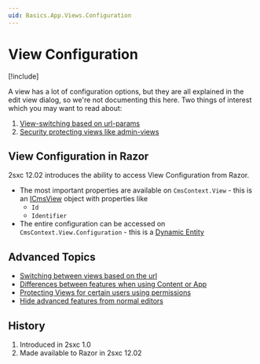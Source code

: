 ```yaml
---
uid: Basics.App.Views.Configuration
---
```


# View Configuration

[!include[](~/basics/stack/_shared-float-summary.md)]
<style>.context-box-summary .process-razor, .context-box-summary .data-configuration { visibility: visible; }</style>

A view has a lot of configuration options, but they are all explained in the edit view dialog, so we're not documenting this here. Two things of interest which you may want to read about:

1. [View-switching based on url-params](http://2sxc.org/en/Docs/Feature/feature/4680)
1. [Security protecting views like admin-views](http://2sxc.org/en/Docs/Feature/feature/4737)

## View Configuration in Razor

2sxc 12.02 introduces the ability to access View Configuration from Razor. 

* The most important properties are available on `CmsContext.View` - this is an [ICmsView](xref:ToSic.Sxc.Context.ICmsView) object with properties like
    * `Id`
    * `Identifier`
* The entire configuration can be accessed on `CmsContext.View.Configuration` - this is a [Dynamic Entity](xref:NetCode.DynamicData.DynamicEntity)

## Advanced Topics

* [Switching between views based on the url](https://2sxc.org/en/docs/Feature/feature/4680)
* [Differences between features when using Content or App](https://2sxc.org/en/blog/post/2sxc-app-vs-2sxc-content-which-one-should-i-use)
* [Protecting Views for certain users using permissions](https://2sxc.org/en/Docs/Feature/feature/4737)
* [Hide advanced features from normal editors](https://2sxc.org/en/docs/Feature/feature/3592)

## History

1. Introduced in 2sxc 1.0
1. Made available to Razor in 2sxc 12.02